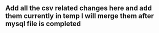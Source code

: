 ## Add all the csv related changes here and add them currently in temp I will merge them after mysql file is completed 

